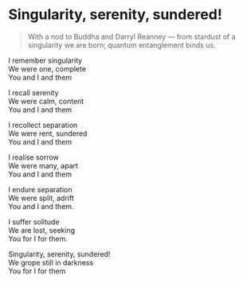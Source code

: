 # Singularity, serenity, sundered!  
> With a nod to Buddha and Darryl Reanney — from stardust of a singularity we are born; quantum entanglement binds us.  

I remember singularity  
We were one, complete  
You and I and them  
  
I recall serenity  
We were calm, content  
You and I and them  
  
I recollect separation  
We were rent, sundered  
You and I and them  
  
I realise sorrow  
We were many, apart  
You and I and them  
  
I endure separation  
We were split, adrift  
You and I and them.  
  
I suffer solitude  
We are lost, seeking  
You for I for them.  
  
Singularity, serenity, sundered!  
We grope still in darkness  
You for I for them  
  
  
